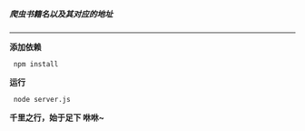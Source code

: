 ##### 爬虫书籍名以及其对应的地址
---
**添加依赖**
```
 npm install 
```
**运行**
```
 node server.js
```
**千里之行，始于足下
咻咻~**

